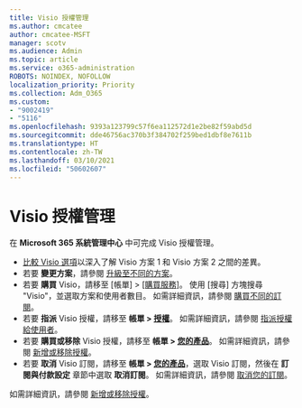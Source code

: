 ```yaml
---
title: Visio 授權管理
ms.author: cmcatee
author: cmcatee-MSFT
manager: scotv
ms.audience: Admin
ms.topic: article
ms.service: o365-administration
ROBOTS: NOINDEX, NOFOLLOW
localization_priority: Priority
ms.collection: Adm_O365
ms.custom:
- "9002419"
- "5116"
ms.openlocfilehash: 9393a123799c57f6ea112572d1e2be82f59abd5d
ms.sourcegitcommit: dde46756ac370b3f384702f259bed1dbf8e7611b
ms.translationtype: HT
ms.contentlocale: zh-TW
ms.lasthandoff: 03/10/2021
ms.locfileid: "50602607"
---
```

# <a name="visio-license-management"></a>Visio 授權管理

在 **Microsoft 365 系統管理中心** 中可完成 Visio 授權管理。

- [比較 Visio 選項](https://www.microsoft.com/microsoft-365/visio/microsoft-visio-plans-and-pricing-compare-visio-options?rtc=1)以深入了解 Visio 方案 1 和 Visio 方案 2 之間的差異。
- 若要 **變更方案**，請參閱 [升級至不同的方案](https://docs.microsoft.com/microsoft-365/commerce/subscriptions/upgrade-to-different-plan)。
- 若要 **購買** Visio，請移至 [帳單] > [[購買服務]](https://go.microsoft.com/fwlink/p/?linkid=868433)。 使用 [搜尋] 方塊搜尋 "Visio"，並選取方案和使用者數目。 如需詳細資訊，請參閱 [購買不同的訂閱](https://docs.microsoft.com/microsoft-365/commerce/try-or-buy-microsoft-365#buy-a-different-subscription)。
- 若要 **指派** Visio 授權，請移至 **帳單 > [授權](https://go.microsoft.com/fwlink/p/?linkid=842264)**。 如需詳細資訊，請參閱 [指派授權給使用者](https://docs.microsoft.com/microsoft-365/admin/manage/assign-licenses-to-users)。
- 若要 **購買或移除** Visio 授權，請移至 **帳單 > [您的產品](https://go.microsoft.com/fwlink/p/?linkid=842054)**。 如需詳細資訊，請參閱 [新增或移除授權](https://docs.microsoft.com/microsoft-365/commerce/licenses/buy-licenses#buy-or-remove-licenses-for-your-business-subscription)。
- 若要 **取消** Visio 訂閱，請移至 **帳單 > [您的產品](https://go.microsoft.com/fwlink/p/?linkid=842054)**，選取 Visio 訂閱，然後在 **訂閱與付款設定** 章節中選取 **取消訂閱**。 如需詳細資訊，請參閱 [取消您的訂閱](https://docs.microsoft.com/microsoft-365/commerce/subscriptions/cancel-your-subscription)。

如需詳細資訊，請參閱 [新增或移除授權](https://docs.microsoft.com/microsoft-365/commerce/licenses/buy-licenses)。